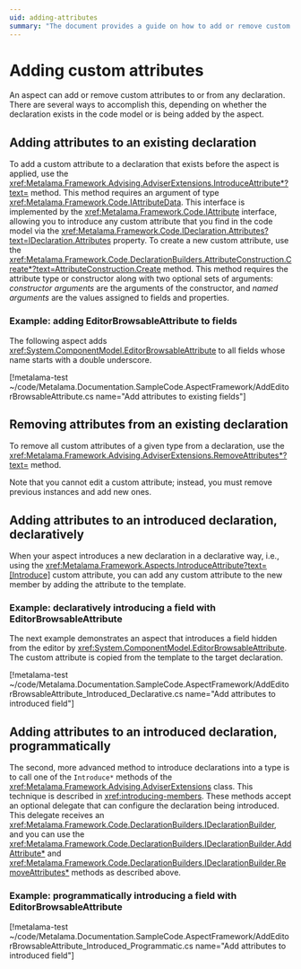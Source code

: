 ```yaml
---
uid: adding-attributes
summary: "The document provides a guide on how to add or remove custom attributes to or from any declaration using the Metalama Framework. It includes examples and methods for existing and introduced declarations."
---
```


# Adding custom attributes

An aspect can add or remove custom attributes to or from any declaration. There are several ways to accomplish this, depending on whether the declaration exists in the code model or is being added by the aspect.

## Adding attributes to an existing declaration

To add a custom attribute to a declaration that exists before the aspect is applied, use the <xref:Metalama.Framework.Advising.AdviserExtensions.IntroduceAttribute*?text=> method. This method requires an argument of type <xref:Metalama.Framework.Code.IAttributeData>. This interface is implemented by the <xref:Metalama.Framework.Code.IAttribute> interface, allowing you to introduce any custom attribute that you find in the code model via the <xref:Metalama.Framework.Code.IDeclaration.Attributes?text=IDeclaration.Attributes> property. To create a new custom attribute, use the <xref:Metalama.Framework.Code.DeclarationBuilders.AttributeConstruction.Create*?text=AttributeConstruction.Create> method. This method requires the attribute type or constructor along with two optional sets of arguments: _constructor arguments_ are the arguments of the constructor, and _named arguments_ are the values assigned to fields and properties.

### Example: adding EditorBrowsableAttribute to fields

The following aspect adds <xref:System.ComponentModel.EditorBrowsableAttribute> to all fields whose name starts with a double underscore.

[!metalama-test ~/code/Metalama.Documentation.SampleCode.AspectFramework/AddEditorBrowsableAttribute.cs name="Add attributes to existing fields"]

## Removing attributes from an existing declaration

To remove all custom attributes of a given type from a declaration, use the <xref:Metalama.Framework.Advising.AdviserExtensions.RemoveAttributes*?text=> method.

Note that you cannot edit a custom attribute; instead, you must remove previous instances and add new ones.

## Adding attributes to an introduced declaration, declaratively

When your aspect introduces a new declaration in a declarative way, i.e., using the <xref:Metalama.Framework.Aspects.IntroduceAttribute?text=[Introduce]> custom attribute, you can add any custom attribute to the new member by adding the attribute to the template.

### Example: declaratively introducing a field with EditorBrowsableAttribute

The next example demonstrates an aspect that introduces a field hidden from the editor by <xref:System.ComponentModel.EditorBrowsableAttribute>. The custom attribute is copied from the template to the target declaration.

[!metalama-test ~/code/Metalama.Documentation.SampleCode.AspectFramework/AddEditorBrowsableAttribute_Introduced_Declarative.cs name="Add attributes to introduced field"]

## Adding attributes to an introduced declaration, programmatically

The second, more advanced method to introduce declarations into a type is to call one of the `Introduce*` methods of the <xref:Metalama.Framework.Advising.AdviserExtensions> class. This technique is described in <xref:introducing-members>. These methods accept an optional delegate that can configure the declaration being introduced. This delegate receives an <xref:Metalama.Framework.Code.DeclarationBuilders.IDeclarationBuilder>, and you can use the <xref:Metalama.Framework.Code.DeclarationBuilders.IDeclarationBuilder.AddAttribute*> and <xref:Metalama.Framework.Code.DeclarationBuilders.IDeclarationBuilder.RemoveAttributes*> methods as described above.

### Example: programmatically introducing a field with EditorBrowsableAttribute

[!metalama-test ~/code/Metalama.Documentation.SampleCode.AspectFramework/AddEditorBrowsableAttribute_Introduced_Programmatic.cs name="Add attributes to introduced field"]

